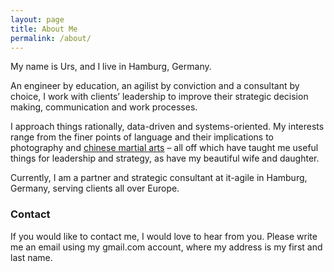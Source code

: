 ```yaml
---
layout: page
title: About Me
permalink: /about/
---
```


My name is Urs, and I live in Hamburg, Germany.  

An engineer by education, an agilist by conviction and a consultant by
choice, I work with clients’ leadership to improve their strategic decision
making, communication and work processes.  

I approach things rationally, data-driven and systems-oriented. My interests range from the finer points of language and their implications to photography and [chinese martial arts](http://centre-qigong-hamburg.de) – all off which have taught me useful things for leadership and strategy, as have my beautiful wife and daughter.  

Currently, I am a partner and strategic consultant at it-agile in Hamburg, Germany, serving clients all over Europe.

### Contact
If you would like to contact me, I would love to hear from you.
Please write me an email using my gmail.com account, where my address is my first and last name. 
